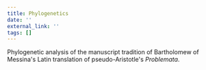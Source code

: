 ```yaml
---
title: Phylogenetics
date: ''
external_link: ''
tags: []
---
```


Phylogenetic analysis of the manuscript tradition of Bartholomew of Messina's Latin translation of pseudo-Aristotle's _Problemata_.

<!--more-->
